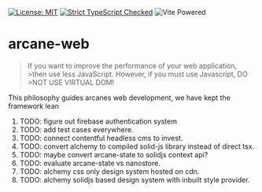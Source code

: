 
[![License: MIT](https://img.shields.io/badge/License-MIT-yellow.svg)](https://opensource.org/licenses/MIT) [![Strict TypeScript Checked](https://badgen.net/badge/TS/Strict "Strict TypeScript Checked")](https://www.typescriptlang.org) ![](https://badges.aleen42.com/src/vitejs.svg "Vite Powered") 

# arcane-web

> If you want to improve the performance of your web application, >then use less JavaScript. However, if you must use Javascript, DO >NOT USE VIRTUAL DOM!

This philosophy guides arcanes web development, we have kept the framework lean


1. TODO: figure out firebase authentication system
2. TODO: add test cases everywhere.
3. TODO: connect contentful headless cms to invest.
4. TODO: convert alchemy to compiled solid-js library instead of direct tsx.
5. TODO: maybe convert arcane-state to solidjs context api? 
6. TODO: evaluate arcane-state vs nanostore.
7. TODO: alchemy css only design system hosted on cdn.
8. TODO: alchemy solidjs based design system with inbuilt style provider.  

